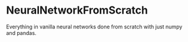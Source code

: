 # NeuralNetworkFromScratch
Everything in vanilla neural networks done from scratch with just numpy and pandas.
